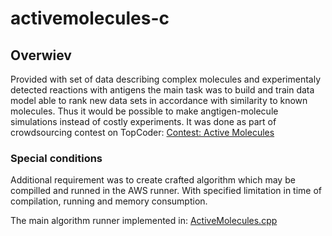 # activemolecules-c
## Overwiev ##
Provided with set of data describing complex molecules and experimentaly detected reactions with antigens the main task 
was to build and train data model able to rank new data sets in accordance with similarity to known molecules.
Thus it would be possible to make angtigen-molecule simulations instead of costly experiments.
It was done as part of crowdsourcing contest on TopCoder: [Contest: Active Molecules](https://community.topcoder.com/longcontest/stats/?module=ViewOverview&rd=16275)

### Special conditions ###
Additional requirement was to create crafted algorithm which may be compilled and runned in the AWS runner. With specified 
limitation in time of compilation, running and memory consumption.

The main algorithm runner implemented in: [ActiveMolecules.cpp](https://github.com/yaricom/activemolecules-c/blob/master/activemoleculesC%2B%2B/ActiveMolecules.cpp)
